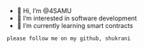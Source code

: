 - 👋 Hi, I’m @4SAMU
- 👀 I’m interested in software development
- 🌱 I’m currently learning smart contracts
```shell
please follow me on my github, shukrani
```

<!---
4SAMU/4SAMU is a ✨ special ✨ repository because its `README.md` (this file) appears on your GitHub profile.
You can click the Preview link to take a look at your changes.
--->
